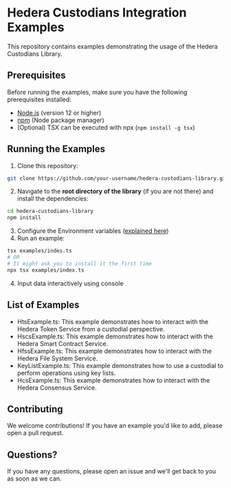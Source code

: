 # Hedera Custodians Integration Examples

This repository contains examples demonstrating the usage of the Hedera Custodians Library.

## Prerequisites

Before running the examples, make sure you have the following prerequisites installed:

- [Node.js](https://nodejs.org) (version 12 or higher)
- [npm](https://www.npmjs.com/) (Node package manager)
- (Optional) TSX can be executed with npx (`npm install -g tsx`)

## Running the Examples

1. Clone this repository:

```bash
git clone https://github.com/your-username/hedera-custodians-library.git
```

2. Navigate to the **root directory of the library** (if you are not there) and install the dependencies:

```bash
cd hedera-custodians-library
npm install
```

3. Configure the Environment variables ([explained here](../README.md#72-configuration))
4. Run an example:

```bash
tsx examples/indes.ts
# OR
# It might ask you to install it the first time
npx tsx examples/index.ts
```

4. Input data interactively using console

## List of Examples

- HtsExample.ts: This example demonstrates how to interact with the Hedera Token Service from a custodial perspective.
- HscsExample.ts: This example demonstrates how to interact with the Hedera Smart Contract Service.
- HfssExample.ts: This example demonstrates how to interact with the Hedera File System Service.
- KeyListExample.ts: This example demonstrates how to use a custodial to perform operations using key lists.
- HcsExample.ts: This example demonstrates how to interact with the Hedera Consensus Service.

## Contributing

We welcome contributions! If you have an example you'd like to add, please open a pull request.

## Questions?

If you have any questions, please open an issue and we'll get back to you as soon as we can.
